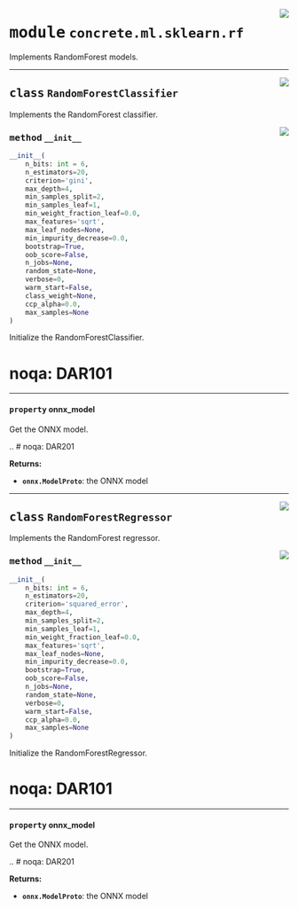 <!-- markdownlint-disable -->

<a href="https://github.com/zama-ai/concrete-ml-internal/tree/main/src/concrete/ml/sklearn/rf.py#L0"><img align="right" style="float:right;" src="https://img.shields.io/badge/-source-cccccc?style=flat-square"></a>

# <kbd>module</kbd> `concrete.ml.sklearn.rf`

Implements RandomForest models.

______________________________________________________________________

<a href="https://github.com/zama-ai/concrete-ml-internal/tree/main/src/concrete/ml/sklearn/rf.py#L11"><img align="right" style="float:right;" src="https://img.shields.io/badge/-source-cccccc?style=flat-square"></a>

## <kbd>class</kbd> `RandomForestClassifier`

Implements the RandomForest classifier.

<a href="https://github.com/zama-ai/concrete-ml-internal/tree/main/src/concrete/ml/sklearn/rf.py#L26"><img align="right" style="float:right;" src="https://img.shields.io/badge/-source-cccccc?style=flat-square"></a>

### <kbd>method</kbd> `__init__`

```python
__init__(
    n_bits: int = 6,
    n_estimators=20,
    criterion='gini',
    max_depth=4,
    min_samples_split=2,
    min_samples_leaf=1,
    min_weight_fraction_leaf=0.0,
    max_features='sqrt',
    max_leaf_nodes=None,
    min_impurity_decrease=0.0,
    bootstrap=True,
    oob_score=False,
    n_jobs=None,
    random_state=None,
    verbose=0,
    warm_start=False,
    class_weight=None,
    ccp_alpha=0.0,
    max_samples=None
)
```

Initialize the RandomForestClassifier.

# noqa: DAR101

______________________________________________________________________

#### <kbd>property</kbd> onnx_model

Get the ONNX model.

.. # noqa: DAR201

**Returns:**

- <b>`onnx.ModelProto`</b>:  the ONNX model

______________________________________________________________________

<a href="https://github.com/zama-ai/concrete-ml-internal/tree/main/src/concrete/ml/sklearn/rf.py#L76"><img align="right" style="float:right;" src="https://img.shields.io/badge/-source-cccccc?style=flat-square"></a>

## <kbd>class</kbd> `RandomForestRegressor`

Implements the RandomForest regressor.

<a href="https://github.com/zama-ai/concrete-ml-internal/tree/main/src/concrete/ml/sklearn/rf.py#L90"><img align="right" style="float:right;" src="https://img.shields.io/badge/-source-cccccc?style=flat-square"></a>

### <kbd>method</kbd> `__init__`

```python
__init__(
    n_bits: int = 6,
    n_estimators=20,
    criterion='squared_error',
    max_depth=4,
    min_samples_split=2,
    min_samples_leaf=1,
    min_weight_fraction_leaf=0.0,
    max_features='sqrt',
    max_leaf_nodes=None,
    min_impurity_decrease=0.0,
    bootstrap=True,
    oob_score=False,
    n_jobs=None,
    random_state=None,
    verbose=0,
    warm_start=False,
    ccp_alpha=0.0,
    max_samples=None
)
```

Initialize the RandomForestRegressor.

# noqa: DAR101

______________________________________________________________________

#### <kbd>property</kbd> onnx_model

Get the ONNX model.

.. # noqa: DAR201

**Returns:**

- <b>`onnx.ModelProto`</b>:  the ONNX model
